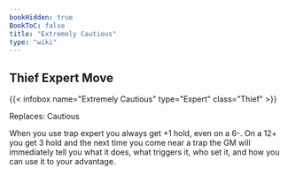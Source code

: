 ```yaml
---
bookHidden: true
BookToC: false
title: "Extremely Cautious"
type: "wiki"
---
```

## Thief Expert Move
{{< infobox name="Extremely Cautious" type="Expert" class="Thief" >}}

Replaces: Cautious

When you use trap expert you always get +1 hold, even on a 6-. On a 12+ you get 3 hold and the next time you come near a trap the GM will immediately tell you what it does, what triggers it, who set it, and how you can use it to your advantage.